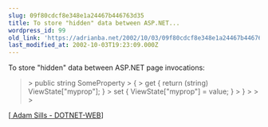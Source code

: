 ```yaml
---
slug: 09f80cdcf8e348e1a24467b446763d35
title: To store "hidden" data between ASP.NET...
wordpress_id: 99
old_link: 'https://adrianba.net/2002/10/03/09f80cdcf8e348e1a24467b446763d35/'
last_modified_at: 2002-10-03T19:23:09.000Z
---
```


To store "hidden" data between ASP.NET page invocations:

<blockquote>
>     public string SomeProperty
>     {
>         get { return (string) ViewState["myprop"]; }
>         set { ViewState["myprop"] = value; }
>     }
>     
> 
> </blockquote>


[[
Adam Sills - DOTNET-WEB](http://discuss.develop.com/archives/wa.exe?A2=ind0210a&L=dotnet-web&T=0&F=&S=&P=5798)]
